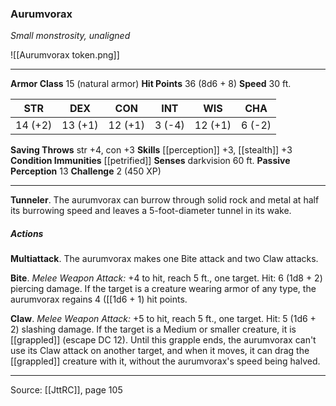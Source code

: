 ### Aurumvorax
_Small monstrosity, unaligned_

![[Aurumvorax token.png]]




---

**Armor Class** 15 (natural armor)
**Hit Points** 36 (8d6 + 8)
**Speed** 30 ft.

| STR     | DEX     | CON     | INT     | WIS     | CHA     |
|---------|---------|---------|---------|---------|---------|
| 14 (+2) | 13 (+1) | 12 (+1) | 3 (-4) | 12 (+1) | 6 (-2) |

**Saving Throws** str +4, con +3
**Skills** [[perception]] +3, [[stealth]] +3
**Condition Immunities** [[petrified]]
**Senses** darkvision 60 ft.
**Passive Perception** 13
**Challenge** 2 (450 XP)

---

**Tunneler**. The aurumvorax can burrow through solid rock and metal at half its burrowing speed and leaves a 5-foot-diameter tunnel in its wake.

##### Actions
**Multiattack**. The aurumvorax makes one Bite attack and two Claw attacks.

**Bite**. _Melee Weapon Attack:_ +4 to hit, reach 5 ft., one target. Hit: 6 (1d8 + 2) piercing damage. If the target is a creature wearing armor of any type, the aurumvorax regains 4 ([[1d6 + 1) hit points.

**Claw**. _Melee Weapon Attack:_ +5 to hit, reach 5 ft., one target. Hit: 5 (1d6 + 2) slashing damage. If the target is a Medium or smaller creature, it is [[grappled]] (escape DC 12). Until this grapple ends, the aurumvorax can't use its Claw attack on another target, and when it moves, it can drag the [[grappled]] creature with it, without the aurumvorax's speed being halved.


---

Source: [[JttRC]], page 105